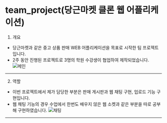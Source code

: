 # team_project(당근마켓 클론 웹 어플리케이션)
1. 개요
- 당근마켓과 같은 중고 상품 판매 WEB 어플리케이션을 목표로 시작한 팀 프로젝트입니다.
- 2주 동안 진행된 프로젝트로 3명의 학원 수강생이 협업하여 제작되었습니다.
![메인](https://user-images.githubusercontent.com/54059795/122632295-e19e6900-d10c-11eb-9727-fe78d3a3b4f4.PNG)
***
2. 역할
- 이번 프로젝트에서 제가 담당한 부분은 판매 게시판과 웹 채팅 구현, 업로드 기능 구현입니다.
- 웹 채팅 기능의 경우 수업에서 한번도 배우지 않은 웹 소켓과 같은 부분을 따로 공부해 구현하였습니다.
![채팅](https://user-images.githubusercontent.com/54059795/122632444-cd0ea080-d10d-11eb-874e-1d595dd3a502.PNG)
***
